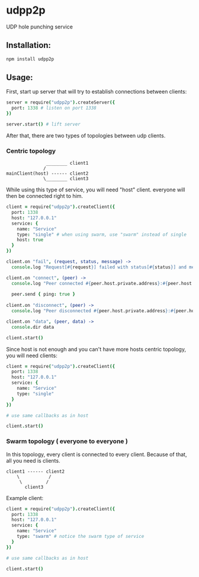 # udpp2p
UDP hole punching service

## Installation:
```bash
npm install udpp2p
```

## Usage:

First, start up server that will try to establish connections between clients:
```coffee
server = require("udpp2p").createServer({
  port: 1338 # listen on port 1338
})

server.start() # lift server
```

After that, there are two types of topologies between udp clients.

### Centric topology
```
               ________ client1
              /
mainClient(host) ------ client2
              \________ client3
```

While using this type of service, you will need "host" client. everyone will then be connected right to him.
```coffee
client = require("udpp2p").createClient({
  port: 1338
  host: "127.0.0.1"
  service: {
    name: "Service"
    type: "single" # when using swarm, use "swarm" instead of single
    host: true
  }
})

client.on "fail", (request, status, message) ->
  console.log "Request[#{request}] failed with status[#{status}] and message[#{message}]"

client.on "connect", (peer) ->
  console.log "Peer connected #{peer.host.private.address}:#{peer.host.private.port}"
  
  peer.send { ping: true }
  
client.on "disconnect", (peer) ->
  console.log "Peer disconnected #{peer.host.private.address}:#{peer.host.private.port}"

client.on "data", (peer, data) ->
  console.dir data

client.start()
```

Since host is not enough and you can't have more hosts centric topology, you will need clients:
```coffee
client = require("udpp2p").createClient({
  port: 1338
  host: "127.0.0.1"
  service: {
    name: "Service"
    type: "single"
  }
})

# use same callbacks as in host

client.start()
```

### Swarm topology ( everyone to everyone )

In this topology, every client is connected to every client. Because of that, all you need is clients.

```
client1 ------ client2
    \           /
     \         /
       client3
```

Example client:
```coffee
client = require("udpp2p").createClient({
  port: 1338
  host: "127.0.0.1"
  service: {
    name: "Service"
    type: "swarm" # notice the swarm type of service
  }
})

# use same callbacks as in host

client.start()
```
